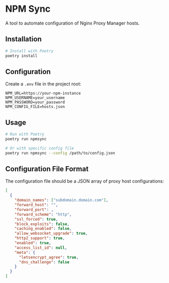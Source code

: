 # NPM Sync

A tool to automate configuration of Nginx Proxy Manager hosts.

## Installation

```bash
# Install with Poetry
poetry install
```

## Configuration

Create a `.env` file in the project root:

```
NPM_URL=https://your-npm-instance
NPM_USERNAME=your_username
NPM_PASSWORD=your_password
NPM_CONFIG_FILE=hosts.json
```

## Usage

```bash
# Run with Poetry
poetry run npmsync

# Or with specific config file
poetry run npmsync --config /path/to/config.json
```

## Configuration File Format

The configuration file should be a JSON array of proxy host configurations:

```json
[
  {
    "domain_names": ["subdomain.domain.com"],
    "forward_host": "",
    "forward_port": ,
    "forward_scheme": "http",
    "ssl_forced": true,
    "block_exploits": false,
    "caching_enabled": false,
    "allow_websocket_upgrade": true,
    "http2_support": true,
    "enabled": true,
    "access_list_id": null,
    "meta": {
      "letsencrypt_agree": true,
      "dns_challenge": false
    }
  }
]
```
